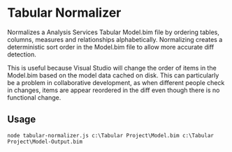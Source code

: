 # Tabular Normalizer

Normalizes a Analysis Services Tabular Model.bim file by ordering tables, columns, measures and relationships alphabetically. Normalizing creates a deterministic sort order in the Model.bim file to allow more accurate diff detection.

This is useful because Visual Studio will change the order of items in the Model.bim based on the model data cached on disk. This can particularly be a problem in collaborative development, as when different people check in changes, items are appear reordered in the diff even though there is no functional change.

## Usage

```
node tabular-normalizer.js c:\Tabular Project\Model.bim c:\Tabular Project\Model-Output.bim
```
